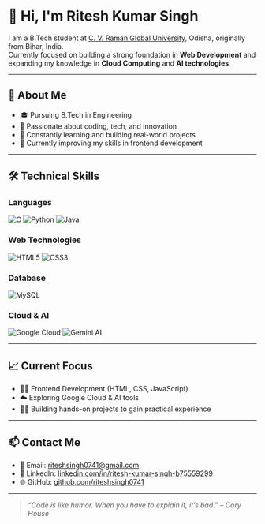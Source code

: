 # 👋 Hi, I'm Ritesh Kumar Singh

I am a B.Tech student at [C. V. Raman Global University](https://cvrgu.ac.in/), Odisha, originally from Bihar, India.  
Currently focused on building a strong foundation in **Web Development** and expanding my knowledge in **Cloud Computing** and **AI technologies**.

---

## 💼 About Me

- 🎓 Pursuing B.Tech in Engineering
- 🧠 Passionate about coding, tech, and innovation
- 🚀 Constantly learning and building real-world projects
- 🌱 Currently improving my skills in frontend development

---

## 🛠️ Technical Skills

### Languages  
![C](https://img.shields.io/badge/C-00599C?style=flat-square&logo=c&logoColor=white)
![Python](https://img.shields.io/badge/Python-3776AB?style=flat-square&logo=python&logoColor=white)
![Java](https://img.shields.io/badge/Java-ED8B00?style=flat-square&logo=java&logoColor=white)

### Web Technologies  
![HTML5](https://img.shields.io/badge/HTML5-E34F26?style=flat-square&logo=html5&logoColor=white)
![CSS3](https://img.shields.io/badge/CSS3-1572B6?style=flat-square&logo=css3&logoColor=white)

### Database  
![MySQL](https://img.shields.io/badge/SQL-4479A1?style=flat-square&logo=mysql&logoColor=white)

### Cloud & AI  
![Google Cloud](https://img.shields.io/badge/Google%20Cloud-4285F4?style=flat-square&logo=googlecloud&logoColor=white)
![Gemini AI](https://img.shields.io/badge/Gemini%20AI-000000?style=flat-square&logo=google&logoColor=white)

---

## 📈 Current Focus

- 🧑‍💻 Frontend Development (HTML, CSS, JavaScript)
- ☁️ Exploring Google Cloud & AI tools
- 👨‍🔬 Building hands-on projects to gain practical experience

---

## 📫 Contact Me

- 📧 Email: [riteshsingh0741@gmail.com](mailto:riteshsingh0741@gmail.com)  
- 💼 LinkedIn: [linkedin.com/in/ritesh-kumar-singh-b75559299](https://www.linkedin.com/in/ritesh-kumar-singh-b75559299/)  
- 🌐 GitHub: [github.com/riteshsingh0741](https://github.com/riteshsingh0741)

---

> _“Code is like humor. When you have to explain it, it’s bad.” – Cory House_

